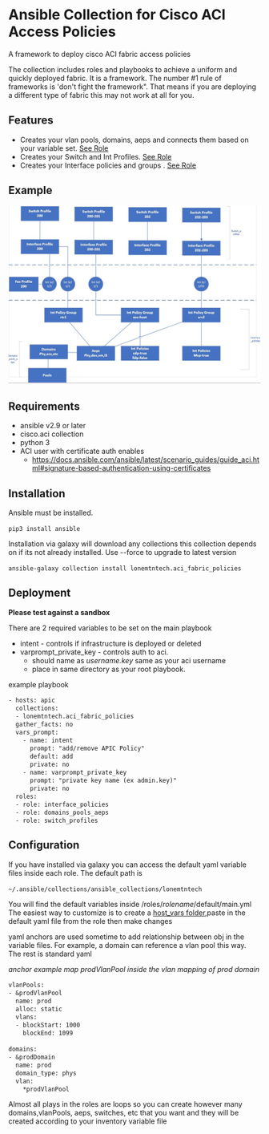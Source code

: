 # Ansible Collection for Cisco ACI Access Policies
A framework to deploy cisco ACI fabric access policies

The collection includes roles and playbooks to achieve a uniform and quickly deployed fabric.
It is a framework.  The number #1 rule of frameworks is 'don't fight the framework".  That means if you are deploying a different type of fabric this may not work at all for you.

## Features

* Creates your vlan pools, domains, aeps and connects them based on your variable set. [See Role](/roles/domains_pools_aeps/README.md)
* Creates your Switch and Int Profiles.  [See Role](/roles/switch_profiles/README.md)
* Creates your Interface policies and groups .  [See Role](/roles/interface_policies/README.md)

## Example

![fabric policies](/images/fabric_policies.JPG)


## Requirements
* ansible v2.9 or later
* cisco.aci collection
* python 3
* ACI user with certificate auth enables
    * https://docs.ansible.com/ansible/latest/scenario_guides/guide_aci.html#signature-based-authentication-using-certificates

## Installation
Ansible must be installed.

```pip3 install ansible```

Installation via galaxy will download any collections this collection depends on if its not already installed.  Use --force to upgrade to latest version

```ansible-galaxy collection install lonemtntech.aci_fabric_policies```


## Deployment

**Please test against a sandbox**

There are 2 required variables to be set on the main playbook
* intent - controls if infrastructure is deployed or deleted
* varprompt_private_key - controls auth to aci.
    * should name as *username.key* same as your aci username
    * place in same directory as your root playbook.

example playbook

```
- hosts: apic
  collections:
  - lonemtntech.aci_fabric_policies
  gather_facts: no
  vars_prompt:
    - name: intent
      prompt: "add/remove APIC Policy"
      default: add
      private: no
    - name: varprompt_private_key
      prompt: "private key name (ex admin.key)"
      private: no
  roles:
  - role: interface_policies
  - role: domains_pools_aeps
  - role: switch_profiles
```

## Configuration

If you have installed via galaxy you can access the default yaml variable files inside each role.  The default path is

`~/.ansible/collections/ansible_collections/lonemtntech`

You will find the default variables inside /roles/*rolename*/default/main.yml
The easiest way to customize is to create a [host_vars folder](https://docs.ansible.com/ansible/latest/user_guide/intro_inventory.html#organizing-host-and-group-variables),paste in the default yaml file from the role then make changes

yaml anchors are used sometime to add relationship between obj in the variable files.  For example, a domain can reference a vlan pool this way.  The rest is standard yaml

*anchor example map prodVlanPool inside the vlan mapping of prod domain*

```
vlanPools:
- &prodVlanPool
  name: prod
  alloc: static
  vlans:
  - blockStart: 1000
    blockEnd: 1099

domains:
- &prodDomain
  name: prod
  domain_type: phys
  vlan:
    *prodVlanPool
```

Almost all plays in the roles are loops so you can create however many domains,vlanPools, aeps, switches, etc that you want and they will be created according to your inventory variable file
